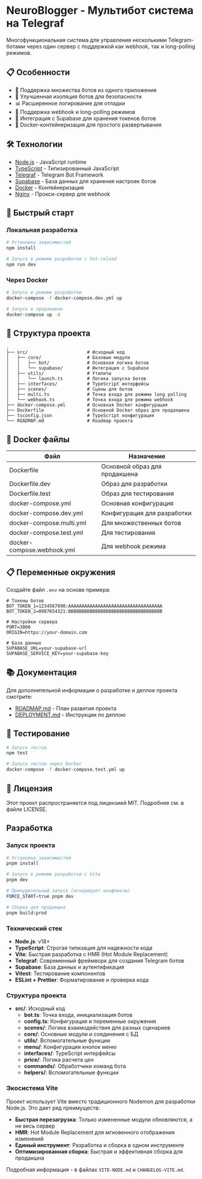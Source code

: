 # NeuroBlogger - Мультибот система на Telegraf

Многофункциональная система для управления несколькими Telegram-ботами через один сервер с поддержкой как webhook, так и long-polling режимов.

## 📋 Особенности

- 🤖 Поддержка множества ботов из одного приложения
- 🔐 Улучшенная изоляция ботов для безопасности
- 📊 Расширенное логирование для отладки
- 🔄 Поддержка webhook и long-polling режимов
- 🚀 Интеграция с Supabase для хранения токенов ботов
- 🐳 Docker-контейнеризация для простого развертывания

## 🛠 Технологии

- [Node.js](https://nodejs.org/) - JavaScript runtime
- [TypeScript](https://www.typescriptlang.org/) - Типизированный JavaScript
- [Telegraf](https://telegraf.js.org/) - Telegram Bot Framework
- [Supabase](https://supabase.com/) - База данных для хранения настроек ботов
- [Docker](https://www.docker.com/) - Контейнеризация
- [Nginx](https://nginx.org/) - Прокси-сервер для webhook

## 🚀 Быстрый старт

### Локальная разработка

```bash
# Установка зависимостей
npm install

# Запуск в режиме разработки с hot-reload
npm run dev
```

### Через Docker

```bash
# Запуск в режиме разработки
docker-compose -f docker-compose.dev.yml up

# Запуск в продакшене
docker-compose up -d
```

## 🔨 Структура проекта

```
.
├── src/                      # Исходный код
│   ├── core/                 # Базовые модули
│   │   ├── bot/              # Основная логика ботов
│   │   └── supabase/         # Интеграция с Supabase
│   ├── utils/                # Утилиты
│   │   └── launch.ts         # Логика запуска ботов
│   ├── interfaces/           # TypeScript интерфейсы
│   ├── scenes/               # Сцены для ботов
│   ├── multi.ts              # Точка входа для режима long polling
│   └── webhook.ts            # Точка входа для режима webhook
├── docker-compose.yml        # Основная Docker конфигурация
├── Dockerfile                # Основной Docker образ для продакшена
├── tsconfig.json             # TypeScript конфигурация
└── ROADMAP.md                # Roadmap проекта
```

## 🐳 Docker файлы

| Файл                       | Назначение                    |
| -------------------------- | ----------------------------- |
| Dockerfile                 | Основной образ для продакшена |
| Dockerfile.dev             | Образ для разработки          |
| Dockerfile.test            | Образ для тестирования        |
| docker-compose.yml         | Основная конфигурация         |
| docker-compose.dev.yml     | Конфигурация для разработки   |
| docker-compose.multi.yml   | Для множественных ботов       |
| docker-compose.test.yml    | Для тестирования              |
| docker-compose.webhook.yml | Для webhook режима            |

## 📋 Переменные окружения

Создайте файл `.env` на основе примера:

```
# Токены ботов
BOT_TOKEN_1=1234567890:AAAAAAAAAAAAAAAAAAAAAAAAAAAAAAAAAAA
BOT_TOKEN_2=0987654321:BBBBBBBBBBBBBBBBBBBBBBBBBBBBBBBBBBB

# Настройки сервера
PORT=3000
ORIGIN=https://your-domain.com

# База данных
SUPABASE_URL=your-supabase-url
SUPABASE_SERVICE_KEY=your-supabase-key
```

## 📚 Документация

Для дополнительной информации о разработке и деплое проекта смотрите:

- [ROADMAP.md](ROADMAP.md) - План развития проекта
- [DEPLOYMENT.md](DEPLOYMENT.md) - Инструкции по деплою

## 🧪 Тестирование

```bash
# Запуск тестов
npm test

# Запуск тестов через Docker
docker-compose -f docker-compose.test.yml up
```

## 📄 Лицензия

Этот проект распространяется под лицензией MIT. Подробнее см. в файле LICENSE.

## Разработка

### Запуск проекта

```bash
# Установка зависимостей
pnpm install

# Запуск в режиме разработки с Vite
pnpm dev

# Принудительный запуск (игнорирует конфликты)
FORCE_START=true pnpm dev

# Сборка для продакшна
pnpm build:prod
```

### Технический стек

- **Node.js**: v18+
- **TypeScript**: Строгая типизация для надежности кода
- **Vite**: Быстрая разработка с HMR (Hot Module Replacement)
- **Telegraf**: Современный фреймворк для создания Telegram ботов
- **Supabase**: База данных и аутентификация
- **Vitest**: Тестирование компонентов
- **ESLint + Prettier**: Форматирование и проверка кода

### Структура проекта

- **src/**: Исходный код
  - **bot.ts**: Точка входа, инициализация ботов
  - **config.ts**: Конфигурация и переменные окружения
  - **scenes/**: Логика взаимодействия для разных сценариев
  - **core/**: Основные модули и соединения с БД
  - **utils/**: Вспомогательные функции
  - **menu/**: Конфигурации кнопок меню
  - **interfaces/**: TypeScript интерфейсы
  - **price/**: Логика расчета цен
  - **commands/**: Обработчики команд бота
  - **helpers/**: Вспомогательные функции

### Экосистема Vite

Проект использует Vite вместо традиционного Nodemon для разработки Node.js. Это дает ряд преимуществ:

- **Быстрая перезагрузка**: Только измененные модули обновляются, а не весь сервер
- **HMR**: Hot Module Replacement для мгновенного отображения изменений
- **Единый инструмент**: Разработка и сборка в одном инструменте
- **Оптимизированная сборка**: Быстрая и эффективная сборка для продакшна

Подробная информация - в файлах `VITE-NODE.md` и `CHANGELOG-VITE.md`.

